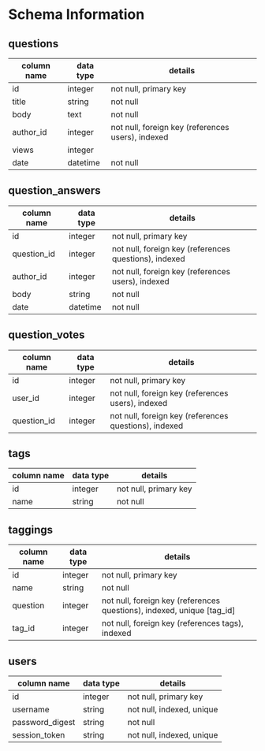 # Schema Information

## questions
column name | data type | details
------------|-----------|-----------------------
id          | integer   | not null, primary key
title       | string    | not null
body        | text      | not null
author_id   | integer   | not null, foreign key (references users), indexed
views       | integer   |
date        | datetime  | not null

## question_answers
column name | data type | details
------------|-----------|-----------------------
id          | integer   | not null, primary key
question_id | integer   | not null, foreign key (references questions), indexed
author_id   | integer   | not null, foreign key (references users), indexed
body        | string    | not null
date        | datetime  | not null

## question_votes
column name | data type | details
------------|-----------|-----------------------
id          | integer   | not null, primary key
user_id     | integer   | not null, foreign key (references users), indexed
question_id | integer   | not null, foreign key (references questions), indexed

## tags
column name | data type | details
------------|-----------|-----------------------
id          | integer   | not null, primary key
name        | string    | not null

## taggings
column name | data type | details
------------|-----------|-----------------------
id          | integer   | not null, primary key
name        | string    | not null
question    | integer   | not null, foreign key (references questions), indexed, unique [tag_id]
tag_id      | integer   | not null, foreign key (references tags), indexed

## users
column name     | data type | details
----------------|-----------|-----------------------
id              | integer   | not null, primary key
username        | string    | not null, indexed, unique
password_digest | string    | not null
session_token   | string    | not null, indexed, unique
